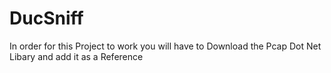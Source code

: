 # DucSniff

In order for this Project to work you will have to Download the Pcap Dot Net Libary and add it as a Reference
